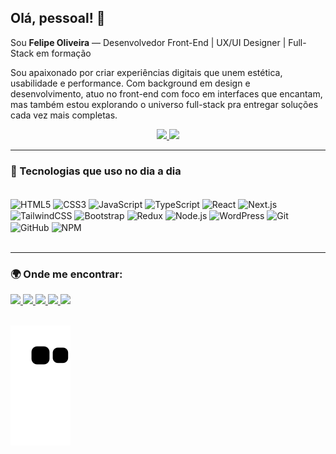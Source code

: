 ## Olá, pessoal! 👋  
Sou **Felipe Oliveira** — Desenvolvedor Front-End | UX/UI Designer | Full-Stack em formação

Sou apaixonado por criar experiências digitais que unem estética, usabilidade e performance. Com background em design e desenvolvimento, atuo no front-end com foco em interfaces que encantam, mas também estou explorando o universo full-stack pra entregar soluções cada vez mais completas.

<div align="center">
  <a href="https://github.com/felipeoliveirafm">
    <img height="130em" src="https://github-readme-stats.vercel.app/api?username=felipeoliveirafm&show_icons=true&theme=dark&include_all_commits=true&count_private=true"/>
    <img height="130em" src="https://github-readme-stats.vercel.app/api/top-langs/?username=felipeoliveirafm&layout=compact&langs_count=7&theme=dark"/>
  </a>
</div>

---

### 🚀 Tecnologias que uso no dia a dia

<div style="display: inline_block"><br>
  <!-- Front-End -->
  <img align="center" alt="HTML5" height="30" width="40" src="https://cdn.jsdelivr.net/gh/devicons/devicon/icons/html5/html5-original.svg">
  <img align="center" alt="CSS3" height="30" width="40" src="https://cdn.jsdelivr.net/gh/devicons/devicon/icons/css3/css3-original.svg">
  <img align="center" alt="JavaScript" height="30" width="40" src="https://cdn.jsdelivr.net/gh/devicons/devicon/icons/javascript/javascript-original.svg">
  <img align="center" alt="TypeScript" height="30" width="40" src="https://cdn.jsdelivr.net/gh/devicons/devicon/icons/typescript/typescript-original.svg">
  <img align="center" alt="React" height="30" width="40" src="https://cdn.jsdelivr.net/gh/devicons/devicon/icons/react/react-original.svg">
  <img align="center" alt="Next.js" height="30" width="40" src="https://cdn.jsdelivr.net/gh/devicons/devicon/icons/nextjs/nextjs-original.svg">
  <img align="center" alt="TailwindCSS" height="30" width="40" src="https://cdn.jsdelivr.net/gh/devicons/devicon@latest/devicon.min.css">
  <img align="center" alt="Bootstrap" height="30" width="40" src="https://cdn.jsdelivr.net/gh/devicons/devicon/icons/bootstrap/bootstrap-original.svg">
  <img align="center" alt="Redux" height="30" width="40" src="https://cdn.jsdelivr.net/gh/devicons/devicon@latest/icons/redux/redux-original.svg">

 
  
  <!-- Back-End -->
  <img align="center" alt="Node.js" height="30" width="40" src="https://cdn.jsdelivr.net/gh/devicons/devicon/icons/nodejs/nodejs-original.svg">
  
  <!-- CMS -->
  <img align="center" alt="WordPress" height="30" width="40" src="https://cdn.jsdelivr.net/gh/devicons/devicon@latest/devicon.min.css">

  <!-- Outros -->
  <img align="center" alt="Git" height="30" width="40" src="https://cdn.jsdelivr.net/gh/devicons/devicon/icons/git/git-original.svg">
  <img align="center" alt="GitHub" height="30" width="40" src="https://cdn.jsdelivr.net/gh/devicons/devicon/icons/github/github-original.svg">
  <img align="center" alt="NPM" height="30" width="40" src="https://cdn.jsdelivr.net/gh/devicons/devicon/icons/npm/npm-original-wordmark.svg">
</div>

<br>

---

### 🌍 Onde me encontrar:

<div>
  <a href="https://felipeoliveirafm.github.io/curriculo/" target="_blank">
    <img src="https://img.shields.io/badge/Meu%20Site-9146FF?style=for-the-badge&logo=vercel&logoColor=white">
  </a>
  <a href="https://www.linkedin.com/in/felipeoliveirafm/" target="_blank">
    <img src="https://img.shields.io/badge/-LinkedIn-%230077B5?style=for-the-badge&logo=linkedin&logoColor=white">
  </a>
  <a href="https://www.behance.net/felipeoliveirafm" target="_blank">
    <img src="https://img.shields.io/badge/-Behance-0E0B88?style=for-the-badge&logo=behance&logoColor=white">
  </a>
  <a href="mailto:felipeoliveira.fm@gmail.com" target="_blank">
    <img src="https://img.shields.io/badge/-Gmail-%23333?style=for-the-badge&logo=gmail&logoColor=white">
  </a>
  <a href="https://www.instagram.com/felipeoliveira.fm/" target="_blank">
    <img src="https://img.shields.io/badge/-Instagram-%23E4405F?style=for-the-badge&logo=instagram&logoColor=white">
  </a>
</div>

<br>

![Snake animation](https://github.com/felipeoliveirafm/felipeoliveirafm/blob/output/github-contribution-grid-snake.svg)
